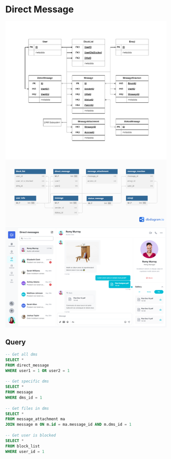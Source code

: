 # Direct Message

![img](../../Entity/Direct%20Message%20-%20Entity.png)
![img](../../Detail/DirectMessage.png)
![img](../../../UX-UI%20design/Version3/DMs/DMs-1.png)

## Query

```sql
-- Get all dms
SELECT *
FROM direct_message
WHERE user1 = 1 OR user2 = 1

-- Get specific dms
SELECT *
FROM message
WHERE dms_id = 1

-- Get files in dms
SELECT *
FROM message_attachment ma
JOIN message m ON m.id = ma.message_id AND m.dms_id = 1

-- Get user is blocked
SELECT *
FROM block_list
WHERE user_id = 1
```
